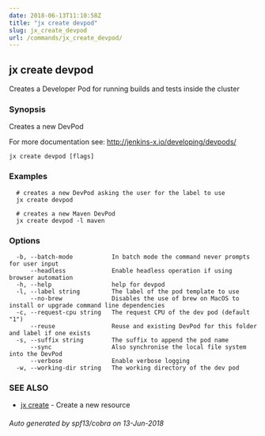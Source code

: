```yaml
---
date: 2018-06-13T11:10:58Z
title: "jx create devpod"
slug: jx_create_devpod
url: /commands/jx_create_devpod/
---
```

## jx create devpod

Creates a Developer Pod for running builds and tests inside the cluster

### Synopsis

Creates a new DevPod 

For more documentation see: http://jenkins-x.io/developing/devpods/

```
jx create devpod [flags]
```

### Examples

```
  # creates a new DevPod asking the user for the label to use
  jx create devpod
  
  # creates a new Maven DevPod
  jx create devpod -l maven
```

### Options

```
  -b, --batch-mode           In batch mode the command never prompts for user input
      --headless             Enable headless operation if using browser automation
  -h, --help                 help for devpod
  -l, --label string         The label of the pod template to use
      --no-brew              Disables the use of brew on MacOS to install or upgrade command line dependencies
  -c, --request-cpu string   The request CPU of the dev pod (default "1")
      --reuse                Reuse and existing DevPod for this folder and label if one exists
  -s, --suffix string        The suffix to append the pod name
      --sync                 Also synchronise the local file system into the DevPod
      --verbose              Enable verbose logging
  -w, --working-dir string   The working directory of the dev pod
```

### SEE ALSO

* [jx create](/commands/jx_create/)	 - Create a new resource

###### Auto generated by spf13/cobra on 13-Jun-2018
